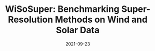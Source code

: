 ---
title: "WiSoSuper: Benchmarking Super-Resolution Methods on Wind and Solar Data"
collection: publications
permalink: /publication/wisosuper
excerpt: 'Super-resolving solar irradiance and wind field data.'
date: 2021-09-23
venue: 'Climate Change AI Workshop at NeurIPS 2021'
paperurl: 'https://arxiv.org/abs/2109.08770'
github: 'https://github.com/RupaKurinchiVendhan/WiSoSuper'
citation: 'Kurinchi-Vendhan, Rupa, Björn Lütjens, Ritwik Gupta, Lucien Werner, and Dava Newman. "WiSoSuper: Benchmarking Super-Resolution Methods on Wind and Solar Data." arXiv preprint arXiv:2109.08770 (2021).'
---